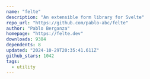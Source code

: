 ```yaml
---
name: "felte"
description: "An extensible form library for Svelte"
repo_url: "https://github.com/pablo-abc/felte"
author: "Pablo Berganza"
homepage: "https://felte.dev"
downloads: 9384
dependents: 8
updated: "2024-10-29T20:35:41.611Z"
github_stars: 1042
tags: 
  - utility
---
```

